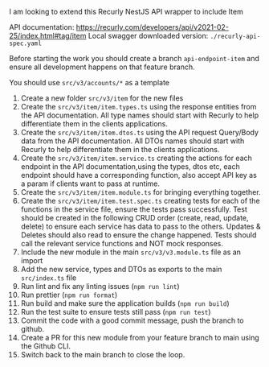 I am looking to extend this Recurly NestJS API wrapper to include Item

API documentation: https://recurly.com/developers/api/v2021-02-25/index.html#tag/item
Local swagger downloaded version: `./recurly-api-spec.yaml`

Before starting the work you should create a branch `api-endpoint-item` and ensure all development happens on that feature branch.

You should use `src/v3/accounts/*` as a template

1. Create a new folder `src/v3/item` for the new files
2. Create the `src/v3/item/item.types.ts` using the response entities from the API documentation. All type names should start with Recurly to help differentiate them in the clients applications. 
3. Create the `src/v3/item/item.dtos.ts` using the API request Query/Body data from the API documentation. All DTOs names should start with Recurly to help differentiate them in the clients applications. 
4. Create the `src/v3/item/item.service.ts` creating the actions for each endpoint in the API documentation,using the types, dtos etc, each endpoint should have a corresponding function, also accept API key as a param if clients want to pass at runtime. 
5. Create the `src/v3/item/item.module.ts` for bringing everything together.
6. Create the `src/v3/item/item.test.spec.ts` creating tests for each of the functions in the service file, ensure the tests pass successfully. Test should be created in the following CRUD order (create, read, update, delete) to ensure each service has data to pass to the others. Updates & Deletes should also read to ensure the change happened. Tests should call the relevant service functions and NOT mock responses. 
7. Include the new module in the main `src/v3/v3.module.ts` file as an import
8. Add the new service, types and DTOs as exports to the main `src/index.ts` file
9. Run lint and fix any linting issues (`npm run lint`)
10. Run prettier (`npm run format`)
11. Run build and make sure the application builds (`npm run build`)
12. Run the test suite to ensure tests still pass (`npm run test`)
13. Commit the code with a good commit message, push the branch to github.
14. Create a PR for this new module from your feature branch to main using the Github CLI.
15. Switch back to the main branch to close the loop.